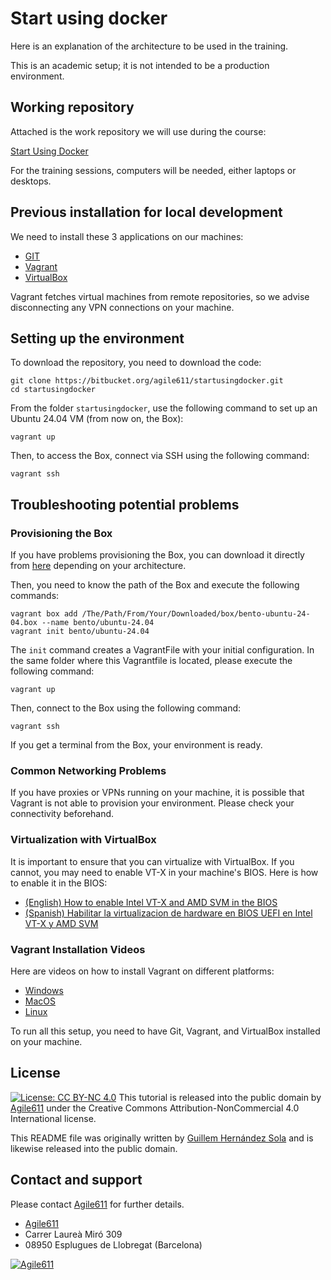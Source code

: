# Start using docker

Here is an explanation of the architecture to be used in the training.

This is an academic setup; it is not intended to be a production environment.

## Working repository

Attached is the work repository we will use during the course:

[Start Using Docker](https://bitbucket.org/agile611/startusingdocker)

For the training sessions, computers will be needed, either laptops or desktops.

## Previous installation for local development

We need to install these 3 applications on our machines:

* [GIT](https://git-scm.com/downloads)
* [Vagrant](https://www.vagrantup.com/downloads.html)
* [VirtualBox](https://www.virtualbox.org/wiki/Downloads)

Vagrant fetches virtual machines from remote repositories, so we advise disconnecting any VPN connections on your machine.

## Setting up the environment

To download the repository, you need to download the code:

```shell
git clone https://bitbucket.org/agile611/startusingdocker.git
cd startusingdocker
```

From the folder `startusingdocker`, use the following command to set up an Ubuntu 24.04 VM (from now on, the Box):

```shell
vagrant up
```
Then, to access the Box, connect via SSH using the following command:

```shell
vagrant ssh
```

## Troubleshooting potential problems 

### Provisioning the Box

If you have problems provisioning the Box, you can download it directly from [here](https://portal.cloud.hashicorp.com/vagrant/discover/bento/ubuntu-24.04) depending on your architecture.

Then, you need to know the path of the Box and execute the following commands:

```shell
vagrant box add /The/Path/From/Your/Downloaded/box/bento-ubuntu-24-04.box --name bento/ubuntu-24.04
vagrant init bento/ubuntu-24.04
```

The `init` command creates a VagrantFile with your initial configuration. In the same folder where this Vagrantfile is located, please execute the following command:

```shell
vagrant up
```

Then, connect to the Box using the following command:

```shell
vagrant ssh
```

If you get a terminal from the Box, your environment is ready.

### Common Networking Problems

If you have proxies or VPNs running on your machine, it is possible that Vagrant is not able to provision your environment. Please check your connectivity beforehand.

### Virtualization with VirtualBox

It is important to ensure that you can virtualize with VirtualBox. If you cannot, you may need to enable VT-X in your machine's BIOS. Here is how to enable it in the BIOS:

* [(English) How to enable Intel VT-X and AMD SVM in the BIOS](https://wiki.2n.com/faqac/en/virtualizace-vt-x-amd-v-povoleni-virtualizace-na-vasem-pocitaci-pro-spusteni-2n-access-commander-100572533.html)
* [(Spanish) Habilitar la virtualizacion de hardware en BIOS UEFI en Intel VT-X y AMD SVM](https://assistouest.fr/es/habilitar-la-virtualizacion-de-hardware-en-bios-uefi-en-pc-vt-x-y-amd-v/)

### Vagrant Installation Videos

Here are videos on how to install Vagrant on different platforms:

* [Windows](https://www.youtube.com/watch?v=mPBWWu7sZU4)
* [MacOS](https://www.youtube.com/watch?v=kCVsWyR8mbo)
* [Linux](https://www.youtube.com/watch?v=yGviTwD3hWM)

To run all this setup, you need to have Git, Vagrant, and VirtualBox installed on your machine.

## License

[![License: CC BY-NC 4.0](https://img.shields.io/badge/License-CC_BY--NC_4.0-lightgrey.svg)](https://creativecommons.org/licenses/by-nc/4.0/) This tutorial is released into the public domain by [Agile611](http://www.agile611.com/) under the Creative Commons Attribution-NonCommercial 4.0 International license.

This README file was originally written by [Guillem Hernández Sola](https://www.linkedin.com/in/guillemhs/) and is likewise released into the public domain.

## Contact and support

Please contact [Agile611](http://www.agile611.com/) for further details.

* [Agile611](http://www.agile611.com/)
* Carrer Laureà Miró 309
* 08950 Esplugues de Llobregat (Barcelona)

[![Agile611](https://www.agile611.com/wp-content/uploads/2020/09/cropped-logo-header.png)](http://www.agile611.com/)